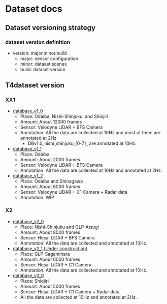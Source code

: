 # Dataset docs
## Dataset versioning strategy
### dataset version definition

- version: major.minor.build
  - major: sensor configuration
  - minor: dataset scenes
  - build: dataset version

## T4dataset version
### XX1

- [database_v1_0](/autoware_ml/configs/detection3d/dataset/t4dataset/database_v1_0.yaml)
  - Place: Odaiba, Nishi-Shinjuku, and Shiojiri
  - Amount: About 12000 frames
  - Sensor: Velodyne LiDAR + BFS Camera
  - Annotation: All the data are collected at 10Hz and most of them are annotated at 2Hz
    - DBv1.0_nishi_shinjuku_[0-7]_ are annotated at 10Hz.
- [database_v1_1](/autoware_ml/configs/detection3d/dataset/t4dataset/database_v1_1.yaml)
  - Place: Odaiba
  - Amount: About 2000 frames
  - Sensor: Velodyne LiDAR + BFS Camera
  - Annotation: All the data are collected at 10Hz and annotated at 2Hz.
- [database_v1_2](/autoware_ml/configs/detection3d/dataset/t4dataset/database_v1_2.yaml)
  - Place: Odaiba and Shinagawa
  - Amount: About 6000 frames
  - Sensor: Velodyne LiDAR + C1 Camera + Radar data
  - Annotation: WIP

### X2

- [database_v2_0](/autoware_ml/configs/detection3d/dataset/t4dataset/database_v2_0.yaml)
  - Place: Nishi-Shinjuku and GLP-Atsugi
  - Amount: About 8000 frames
  - Sensor: Hesai LiDAR + BFS Camera
  - Annotation: All the data are collected and annotated at 10Hz.
- [database_v2_1 (Under construction)](/autoware_ml/configs/detection3d/dataset/t4dataset/database_v2_1.yaml)
  - Place: GLP-Sagamihara
  - Amount: About 6000 frames
  - Sensor: Hesai LiDAR + C1 Camera
  - Annotation: All the data are collected and annotated at 10Hz.
- [database_v3_0](/autoware_ml/configs/detection3d/dataset/t4dataset/database_v3_0.yaml)
  - Place: Shiojiri
  - Amount: About 5000 frames
  - Sensor: Hesai LiDAR + C1 Camera + Radar data
  - All the data are collected at 10Hz and annotated at 2Hz.
